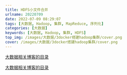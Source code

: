 ```yaml
---
title: HDFS小文件合并
urlname: 20220709
date: 2022-07-09 08:29:07
tags: [大数据, Hadoop, 集群, MapReduce, 序列化]
categories: [大数据]
keywords: [大数据, Hadoop, 集群, HDFS]
top_img: /images/大数据/3docker搭建hadoop集群/cover.png
cover: /images/大数据/3docker搭建hadoop集群/cover.png
---
```


[大数据相关博客的目录](/p/20220623/)



[大数据相关博客的目录](/p/20220623/)

